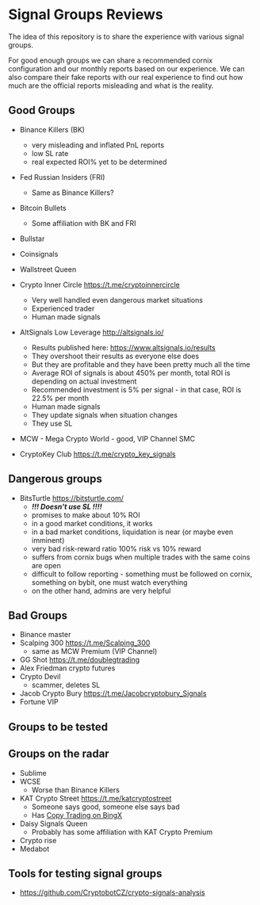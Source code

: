 # Signal Groups Reviews

The idea of this repository is to share the experience with various signal groups.

For good enough groups we can share a recommended cornix configuration and our monthly reports based on our experience.
We can also compare their fake reports with our real experience to find out how much are the official reports misleading
and what is the reality.

## Good Groups

- Binance Killers (BK)
  - very misleading and inflated PnL reports
  - low SL rate
  - real expected ROI% yet to be determined
- Fed Russian Insiders (FRI)
  - Same as Binance Killers?
- Bitcoin Bullets
  - Some affiliation with BK and FRI

- Bullstar
- Coinsignals
- Wallstreet Queen

- Crypto Inner Circle <https://t.me/cryptoinnercircle>
  - Very well handled even dangerous market situations
  - Experienced trader
  - Human made signals

- AltSignals Low Leverage <http://altsignals.io/>
  - Results published here: <https://www.altsignals.io/results>
  - They overshoot their results as everyone else does
  - But they are profitable and they have been pretty much all the time
  - Average ROI of signals is about 450% per month, total ROI is depending on actual investment
  - Recommended investment is 5% per signal - in that case, ROI is 22.5% per month
  - Human made signals
  - They update signals when situation changes
  - They use SL

- MCW - Mega Crypto World - good, VIP Channel SMC
- CryptoKey Club <https://t.me/crypto_key_signals>

## Dangerous groups

- BitsTurtle <https://bitsturtle.com/>
  - ***!!! Doesn't use SL !!!!***
  - promises to make about 10% ROI
  - in a good market conditions, it works
  - in a bad market conditions, liquidation is near (or maybe even imminent)
  - very bad risk-reward ratio 100% risk vs 10% reward
  - suffers from cornix bugs when multiple trades with the same coins are open
  - difficult to follow reporting - something must be followed on cornix, something on bybit, one must watch everything
  - on the other hand, admins are very helpful

## Bad Groups

- Binance master
- Scalping 300 <https://t.me/Scalping_300>
  - same as MCW Premium (VIP Channel)
- GG Shot <https://t.me/doublegtrading>
- Alex Friedman crypto futures
- Crypto Devil
  - scammer, deletes SL
- Jacob Crypto Bury <https://t.me/Jacobcryptobury_Signals>
- Fortune VIP

## Groups to be tested

## Groups on the radar

- Sublime
- WCSE
  - Worse than Binance Killers
- KAT Crypto Street <https://t.me/katcryptostreet>
  - Someone says good, someone else says bad
  - Has [Copy Trading on BingX](https://bingx.com/en-us/CopyTrading/1164673816908779525/?type=&apiIdentity=1185033748341235718)
- Daisy Signals Queen
  - Probably has some affiliation with KAT Crypto Premium
- Crypto rise
- Medabot

## Tools for testing signal groups

- <https://github.com/CryptobotCZ/crypto-signals-analysis>
